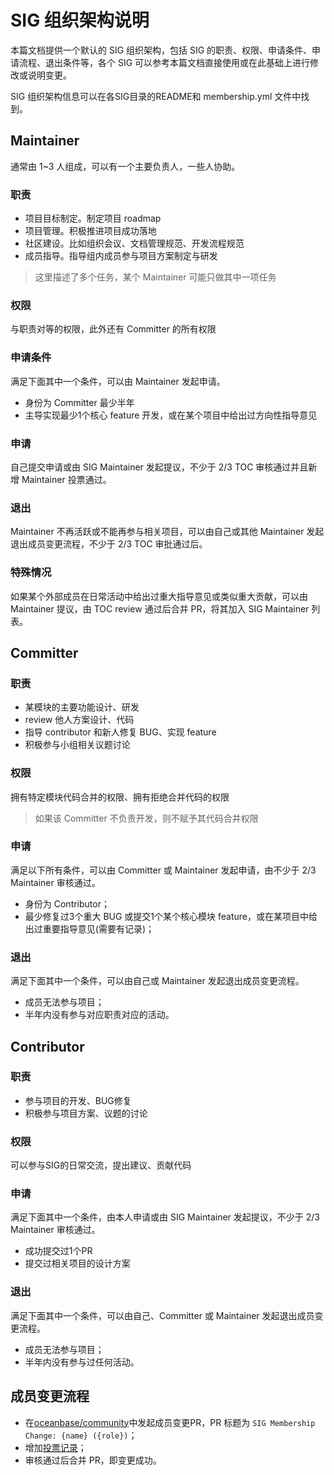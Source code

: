 # SIG 组织架构说明

本篇文档提供一个默认的 SIG 组织架构，包括 SIG 的职责、权限、申请条件、申请流程、退出条件等，各个 SIG 可以参考本篇文档直接使用或在此基础上进行修改或说明变更。

SIG 组织架构信息可以在各SIG目录的README和 membership.yml 文件中找到。

## Maintainer

通常由 1~3 人组成，可以有一个主要负责人，一些人协助。

### 职责

- 项目目标制定。制定项目 roadmap
- 项目管理。积极推进项目成功落地
- 社区建设。比如组织会议、文档管理规范、开发流程规范
- 成员指导。指导组内成员参与项目方案制定与研发

> 这里描述了多个任务，某个 Maintainer 可能只做其中一项任务


### 权限

与职责对等的权限，此外还有 Committer 的所有权限

### 申请条件
满足下面其中一个条件，可以由 Maintainer 发起申请。

- 身份为 Committer 最少半年
- 主导实现最少1个核心 feature 开发，或在某个项目中给出过方向性指导意见

### 申请

自己提交申请或由 SIG Maintainer 发起提议，不少于 2/3 TOC 审核通过并且新增 Maintainer 投票通过。

### 退出

Maintainer 不再活跃或不能再参与相关项目，可以由自己或其他 Maintainer 发起退出成员变更流程，不少于 2/3 TOC 审批通过后。

### 特殊情况

如果某个外部成员在日常活动中给出过重大指导意见或类似重大贡献，可以由 Maintainer 提议，由 TOC review 通过后合并 PR，将其加入 SIG Maintainer 列表。

## Committer
### 职责
- 某模块的主要功能设计、研发
- review 他人方案设计、代码
- 指导 contributor 和新人修复 BUG、实现 feature
- 积极参与小组相关议题讨论
### 权限
拥有特定模块代码合并的权限、拥有拒绝合并代码的权限

> 如果该 Committer 不负责开发，则不赋予其代码合并权限

### 申请
满足以下所有条件，可以由 Committer 或 Maintainer 发起申请，由不少于 2/3 Maintainer 审核通过。
- 身份为 Contributor；
- 最少修复过3个重大 BUG 或提交1个某个核心模块 feature，或在某项目中给出过重要指导意见(需要有记录)；

### 退出
满足下面其中一个条件，可以由自己或 Maintainer 发起退出成员变更流程。

- 成员无法参与项目；
- 半年内没有参与对应职责对应的活动。

## Contributor
### 职责
- 参与项目的开发、BUG修复
- 积极参与项目方案、议题的讨论

### 权限

可以参与SIG的日常交流，提出建议、贡献代码

### 申请
满足下面其中一个条件，由本人申请或由 SIG Maintainer 发起提议，不少于 2/3 Maintainer 审核通过。
- 成功提交过1个PR
- 提交过相关项目的设计方案

### 退出
满足下面其中一个条件，可以由自己、Committer 或 Maintainer 发起退出成员变更流程。

- 成员无法参与项目；
- 半年内没有参与过任何活动。

## 成员变更流程
- 在[oceanbase/community](https://github.com/oceanbase/community)中发起成员变更PR，PR 标题为 `SIG Membership Change: {name} ({role})`；
- 增加[投票记录](../votes/README_CN.md)；
- 审核通过后合并 PR，即变更成功。

